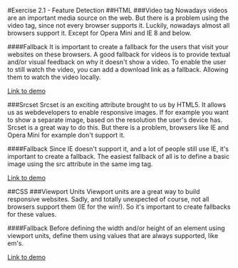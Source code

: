 #Exercise 2.1 - Feature Detection
##HTML
###Video tag
Nowadays videos are an important media source on the web. But there is a problem using the video tag, since not every browser supports it. Luckily, nowadays almost all browsers support it. Except for Opera Mini and IE 8 and below.

####Fallback
It is important to create a fallback for the users that visit your websites on these browsers. A good fallback for videos is to provide textual and/or visual feedback on why it doesn't show a video. To enable the user to still watch the video, you can add a download link as a fallback. Allowing them to watch the video locally.

[Link to demo](https://melvinr.github.io/Browser%20Technologies/Week%202/Feature%201/index.html)

###Srcset
Srcset is an exciting attribute brought to us by HTML5.
It allows us as webdevelopers to enable responsive images. If for example you want to show a separate image, based on the resolution the user's device has. Srcset is a great way to do this. But there is a problem, browsers like IE and Opera Mini for example don't support it.

####Fallback
Since IE doesn't support it, and a lot of people still use IE, it's important to create a fallback. The easiest fallback of all is to define a basic image using the src attribute in the same img tag.

[Link to demo](https://melvinr.github.io/Browser%20Technologies/Week%202/Feature%202/index.html)

##CSS
###Viewport Units
Viewport units are a great way to build responsive websites. Sadly, and totally unexpected of course, not all browsers support them (IE for the win!). So it's important to create fallbacks for these values.

####Fallback
Before defining the width and/or height of an element using viewport units, define them using values that are always supported, like em's.

[Link to demo]()